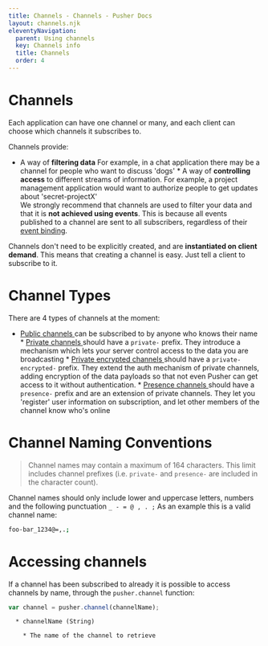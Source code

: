 ```yaml
---
title: Channels - Channels - Pusher Docs
layout: channels.njk
eleventyNavigation: 
  parent: Using channels
  key: Channels info
  title: Channels
  order: 4
---
```

# Channels
 
Each application can have one channel or many, and each client can choose which channels it subscribes to. 
 
Channels provide:
  *  A way of **filtering data** For example, in a chat application there may be a channel for people who want to discuss 'dogs'  *  A way of **controlling access** to different streams of information. For example, a project management application would want to authorize people to get updates about 'secret-projectX'   
We strongly recommend that channels are used to filter your data and that it is **not achieved using events**. This is because all events published to a channel are sent to all subscribers, regardless of their [event binding](/docs/channels/using_channels/events). 
 
Channels don't need to be explicitly created, and are **instantiated on client demand**. This means that creating a channel is easy. Just tell a client to subscribe to it. 
 
# Channel Types
 
There are 4 types of channels at the moment:
  *  [ Public channels ](/docs/channels/using_channels/public-channels) can be subscribed to by anyone who knows their name  *  [ Private channels ](/docs/channels/using_channels/private-channels) should have a `private-` prefix. They introduce a mechanism which lets your server control access to the data you are broadcasting  *  [ Private encrypted channels ](/docs/channels/using_channels/encrypted-channels) should have a `private-encrypted-` prefix. They extend the auth mechanism of private channels, adding encryption of the data payloads so that not even Pusher can get access to it without authentication.  *  [ Presence channels ](/docs/channels/using_channels/presence-channels) should have a `presence-` prefix and are an extension of private channels. They let you 'register' user information on subscription, and let other members of the channel know who's online   
# Channel Naming Conventions
 
> Channel names may contain a maximum of 164 characters. This limit includes channel prefixes (i.e. `private-` and `presence-` are included in the character count). 
 
Channel names should only include lower and uppercase letters, numbers and the following punctuation `_ - = @ , . ;` As an example this is a valid channel name: 
 
```bash
foo-bar_1234@=,.;
```
 
# Accessing channels
 
If a channel has been subscribed to already it is possible to access channels by name, through the `pusher.channel` function: 

    
```js
var channel = pusher.channel(channelName);
```

    
      * channelName (String)
      
        * The name of the channel to retrieve
      
    
